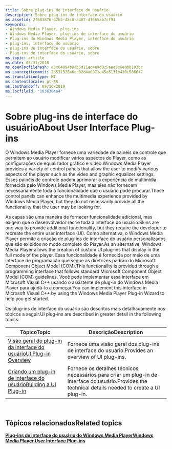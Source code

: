```yaml
---
title: Sobre plug-ins de interface do usuário
description: Sobre plug-ins de interface do usuário
ms.assetid: 2f683876-02b3-48c8-a487-4f665ab7cf91
keywords:
- Windows Media Player, plug-ins
- Windows Media Player, plug-ins de interface do usuário
- Plug-ins do Windows Media Player, interface do usuário
- plug-ins, interface do usuário
- plug-ins de interface do usuário, sobre
- Plug-ins de interface do usuário, sobre
ms.topic: article
ms.date: 05/31/2018
ms.openlocfilehash: e3c64894b9db5d11ec4e9d8c5aee9c6e0bb103bc
ms.sourcegitcommit: 2d531328b6ed82d4ad971a45a5131b430c5866f7
ms.translationtype: MT
ms.contentlocale: pt-BR
ms.lasthandoff: 09/16/2019
ms.locfileid: "103636464"
---
```

# <a name="about-user-interface-plug-ins"></a><span data-ttu-id="ca8bc-109">Sobre plug-ins de interface do usuário</span><span class="sxs-lookup"><span data-stu-id="ca8bc-109">About User Interface Plug-ins</span></span>

<span data-ttu-id="ca8bc-110">O Windows Media Player fornece uma variedade de painéis de controle que permitem ao usuário modificar vários aspectos do Player, como as configurações de equalizador gráfico e vídeo.</span><span class="sxs-lookup"><span data-stu-id="ca8bc-110">Windows Media Player provides a variety of control panels that allow the user to modify various aspects of the player such as the video and graphic equalizer settings.</span></span> <span data-ttu-id="ca8bc-111">Esses painéis de controle podem aprimorar a experiência de multimídia fornecida pelo Windows Media Player, mas eles não fornecem necessariamente toda a funcionalidade que o usuário pode procurar.</span><span class="sxs-lookup"><span data-stu-id="ca8bc-111">These control panels can enhance the multimedia experience provided by Windows Media Player, but they do not necessarily provide all the functionality that the user may be looking for.</span></span>

<span data-ttu-id="ca8bc-112">As capas são uma maneira de fornecer funcionalidade adicional, mas exigem que o desenvolvedor recrie toda a interface do usuário.</span><span class="sxs-lookup"><span data-stu-id="ca8bc-112">Skins are one way to provide additional functionality, but they require the developer to recreate the entire user interface (UI).</span></span> <span data-ttu-id="ca8bc-113">Como alternativa, o Windows Media Player permite a criação de plug-ins de interface do usuário personalizados que são exibidos no modo completo do Player.</span><span class="sxs-lookup"><span data-stu-id="ca8bc-113">As an alternative, Windows Media Player allows the creation of custom UI plug-ins that display in the full mode of the player.</span></span> <span data-ttu-id="ca8bc-114">Essa funcionalidade é fornecida por meio de uma interface de programação que segue as diretrizes padrão do Microsoft Component Object Model (COM).</span><span class="sxs-lookup"><span data-stu-id="ca8bc-114">This functionality is provided through a programming interface that follows standard Microsoft Component Object Model (COM) guidelines.</span></span> <span data-ttu-id="ca8bc-115">Você pode implementar essa interface em Microsoft Visual C++ usando o assistente de plug-in do Windows Media Player para ajudá-lo a começar.</span><span class="sxs-lookup"><span data-stu-id="ca8bc-115">You can implement this interface in Microsoft Visual C++ by using the Windows Media Player Plug-in Wizard to help you get started.</span></span>

<span data-ttu-id="ca8bc-116">Os plug-ins de interface do usuário são descritos mais detalhadamente nos tópicos a seguir.</span><span class="sxs-lookup"><span data-stu-id="ca8bc-116">UI plug-ins are described in greater detail in the following topics.</span></span>



| <span data-ttu-id="ca8bc-117">Tópico</span><span class="sxs-lookup"><span data-stu-id="ca8bc-117">Topic</span></span>                                              | <span data-ttu-id="ca8bc-118">Descrição</span><span class="sxs-lookup"><span data-stu-id="ca8bc-118">Description</span></span>                                                   |
|----------------------------------------------------|---------------------------------------------------------------|
| [<span data-ttu-id="ca8bc-119">Visão geral do plug-in da interface do usuário</span><span class="sxs-lookup"><span data-stu-id="ca8bc-119">UI Plug-in Overview</span></span>](ui-plug-in-overview.md)     | <span data-ttu-id="ca8bc-120">Fornece uma visão geral dos plug-ins de interface do usuário.</span><span class="sxs-lookup"><span data-stu-id="ca8bc-120">Provides an overview of UI plug-ins.</span></span>                          |
| [<span data-ttu-id="ca8bc-121">Criando um plug-in de interface do usuário</span><span class="sxs-lookup"><span data-stu-id="ca8bc-121">Building a UI Plug-in</span></span>](building-a-ui-plug-in.md) | <span data-ttu-id="ca8bc-122">Fornece os detalhes técnicos necessários para criar um plug-in de interface do usuário.</span><span class="sxs-lookup"><span data-stu-id="ca8bc-122">Provides the technical details needed to create a UI plug-in.</span></span> |



 

## <a name="related-topics"></a><span data-ttu-id="ca8bc-123">Tópicos relacionados</span><span class="sxs-lookup"><span data-stu-id="ca8bc-123">Related topics</span></span>

<dl> <dt>

[<span data-ttu-id="ca8bc-124">**Plug-ins de interface do usuário do Windows Media Player**</span><span class="sxs-lookup"><span data-stu-id="ca8bc-124">**Windows Media Player User Interface Plug-ins**</span></span>](windows-media-player-user-interface-plug-ins.md)
</dt> </dl>

 

 




